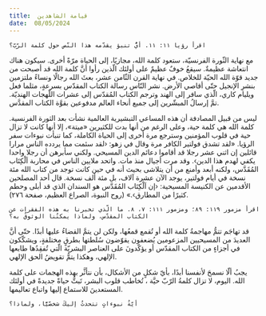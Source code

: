 ```yaml
---
title:  قيامة الشاهدين
date:  08/05/2024
---
```


`اقرأ رؤيا ١١: ١١. أيُّ تنبؤ يقدّمه هذا النّص حول كلمة الرّبّ؟`

مع نهاية الثّورة الفرنسيّة، ستعود كلمة الله، مجازيًا، إلى الحياة مرّةً أخرى. سيكون هناك انتعاشة عظيمةٌ. سيقعُ خوفٌ عظيمٌ على أولئك الّذين رأوا أنَّ كلمة الله قد أصبحت من جديد قوّة الله الحيّة للخلاص. في نهاية القرن الثّامن عشر، بعثَ الله رجالًا ونساءً ملتزمين بنشرِ الإنجيل حتّى أقاصي الأرض. نشر النّاس رسالة الكتاب المقدّس بسرعةٍ، مثلما فعل ويليام كاري، الّذي سافر إلى الهند وترجم الكتاب المُقدّس إلى عشرات اللّهجات الهنديّة. تمَّ إرسالُ المبشّرين إلى جميع أنحاء العالم مدفوعين بقوَّة الكتاب المقدَّس.

ليس من قبيل المصادفة أن هذه المساعي التبشيرية العالمية نشأت بعد الثورة الفرنسية. كلمة الله هي كلمة حية، وعلى الرغم من أنها بدت للكثيرين «ميتة»، إلا أنها كانت لا تزال حية في قلوب المؤمنين وسترجع مرة أخرى إلى الحياة الكاملة، كما تنبأت نبوءات سفر الرؤيا. «لقد تشدق فولتير الكافر مرة وقال في زهو: ‹لقد سئمت مما يردده الناس مرارا قائلين إن اثني عشر رجلا قد أقاموا دعائم الدين المسيحي. ولكني سأبرهن أن رجلا واحدا يكفي لهدم هذا الدين›. وقد مرت أجيال منذ مات. واتحد ملايين الناس في محاربة اَلْكِتَاب المُقَدَّس، ولكنه أبعد وأمنع من أن يتلاشى بحيث أنه في حين كانت توجد من كتاب الله مئة نسخة في أيام فولتير، يوجد الآن عشرة آلاف، بل مئة ألف نسخة. قال أحد المصلحين الأقدمين عن الكنيسة المسيحية: ‹إن اَلْكِتَاب المُقَدَّس هو السندان الذي قد أبلى وحطم كثيرًا من المطارق›.» (روح النبوة، الصراع العظيم، صفحة ٢٧٦).

`اقرأ مزمور ١١٩: ٨٩؛ ومزمور ١١١: ٧، ٨. ما الّذي تخبرنا به هذه الفقرات عن الكتاب المقدّس، ولماذا يمكنُنا الوثوقُ به؟`

قد تهاجَم تتمُّ مهاجمةُ كلمة الله أو تُقمع قمعُها، ولكن لن يتمَّ القضاءُ عليها أبدًا. حتّى أنَّ العديدَ من المسيحيين المزعومين يُضعفون  يقوّضون سُلطتها بطرقٍ مختلفةٍ، ويشكّكون في أجزاءٍ من الكتاب المقدّس أو يؤكّدونَ على العناصر البشريّة الّتي تُفقِدُها طابعها الإلهي، وهكذا يتمُّ تقويضُ الحق الإلهي.

يجبُ ألّا نسمحَ لأنفسنا أبدًا، بأيّ شكلٍ من الأشكال، بأن نتأثَّر بهذه الهجمات على كلمة الله. اليوم، لا تزال كلمةُ الرّبّ حيَّة ، تُخاطب قلوب البشر، تَبثُّ حياةً جديدةً في أولئك المستعدينَ للاستماع إليها واتباع تعاليمها.

`أيّةُ نبوءاتٍ تتحدثُ إليكَ شخصّيًّا، ولماذا؟`